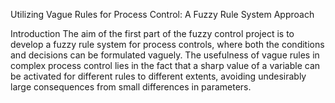 Utilizing Vague Rules for Process Control:
A Fuzzy Rule System Approach

Introduction
The aim of the first part of the fuzzy control project is to develop a fuzzy rule system for process controls, where both the conditions and decisions can be formulated vaguely. The usefulness of vague rules in complex process control lies in the fact that a sharp value of a variable can be activated for different rules to different extents, avoiding undesirably large consequences from small differences in parameters.
